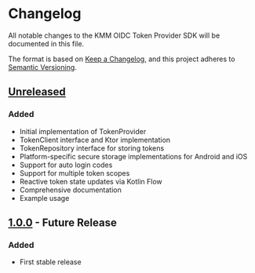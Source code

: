 # Changelog

All notable changes to the KMM OIDC Token Provider SDK will be documented in this file.

The format is based on [Keep a Changelog](https://keepachangelog.com/en/1.0.0/),
and this project adheres to [Semantic Versioning](https://semver.org/spec/v2.0.0.html).

## [Unreleased]

### Added
- Initial implementation of TokenProvider
- TokenClient interface and Ktor implementation
- TokenRepository interface for storing tokens
- Platform-specific secure storage implementations for Android and iOS
- Support for auto login codes
- Support for multiple token scopes
- Reactive token state updates via Kotlin Flow
- Comprehensive documentation
- Example usage

## [1.0.0] - Future Release

### Added
- First stable release

[Unreleased]: https://github.com/username/Kmm-Oidc/compare/v1.0.0...HEAD
[1.0.0]: https://github.com/username/Kmm-Oidc/releases/tag/v1.0.0